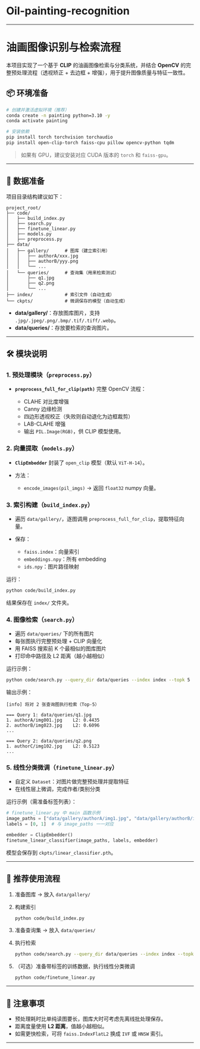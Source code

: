 # Oil-painting-recognition
---

# 油画图像识别与检索流程

本项目实现了一个基于 **CLIP** 的油画图像检索与分类系统，并结合 **OpenCV** 的完整预处理流程（透视矫正 + 去边框 + 增强），用于提升图像质量与特征一致性。

## 📦 环境准备

```bash
# 创建并激活虚拟环境（推荐）
conda create -n painting python=3.10 -y
conda activate painting

# 安装依赖
pip install torch torchvision torchaudio
pip install open-clip-torch faiss-cpu pillow opencv-python tqdm
```

> 如果有 GPU，建议安装对应 CUDA 版本的 `torch` 和 `faiss-gpu`。

---

## 📂 数据准备

项目目录结构建议如下：

```
project_root/
├── code/
│   ├── build_index.py
│   ├── search.py
│   ├── finetune_linear.py
│   ├── models.py
│   ├── preprocess.py
├── data/
│   ├── gallery/      # 图库（建立索引用）
│   │   ├── authorA/xxx.jpg
│   │   ├── authorB/yyy.png
│   │   └── ...
│   └── queries/      # 查询集（用来检索测试）
│       ├── q1.jpg
│       ├── q2.png
│       └── ...
├── index/            # 索引文件（自动生成）
└── ckpts/            # 微调保存的模型（自动生成）
```

* **data/gallery/**：存放图库图片，支持 `.jpg/.jpeg/.png/.bmp/.tif/.tiff/.webp`。
* **data/queries/**：存放要检索的查询图片。

---

## 🛠 模块说明

### 1. 预处理模块（`preprocess.py`）

* **`preprocess_full_for_clip(path)`**
  完整 OpenCV 流程：

  * CLAHE 对比度增强
  * Canny 边缘检测
  * 四边形透视校正（失败则自动退化为边框裁剪）
  * LAB-CLAHE 增强
  * 输出 `PIL.Image(RGB)`，供 CLIP 模型使用。

### 2. 向量提取（`models.py`）

* **`ClipEmbedder`** 封装了 `open_clip` 模型（默认 `ViT-H-14`）。
* 方法：

  * `encode_images(pil_imgs)` → 返回 `float32` numpy 向量。

### 3. 索引构建（`build_index.py`）

* 遍历 `data/gallery/`，逐图调用 `preprocess_full_for_clip`，提取特征向量。
* 保存：

  * `faiss.index`：向量索引
  * `embeddings.npy`：所有 embedding
  * `ids.npy`：图片路径映射

运行：

```bash
python code/build_index.py
```

结果保存在 `index/` 文件夹。

### 4. 图像检索（`search.py`）

* 遍历 `data/queries/` 下的所有图片
* 每张图执行完整预处理 + CLIP 向量化
* 用 FAISS 搜索前 K 个最相似的图库图片
* 打印命中路径及 L2 距离（越小越相似）

运行示例：

```bash
python code/search.py --query_dir data/queries --index index --topk 5
```

输出示例：

```
[info] 将对 2 张查询图执行检索（Top-5）

=== Query 1: data/queries/q1.jpg
1. authorA/img001.jpg    L2: 0.4435
2. authorB/img023.jpg    L2: 0.6096
...

=== Query 2: data/queries/q2.png
1. authorC/img102.jpg    L2: 0.5123
...
```

### 5. 线性分类微调（`finetune_linear.py`）

* 自定义 `Dataset`：对图片做完整预处理并提取特征
* 在线性层上微调，完成作者/类别分类

运行示例（需准备标签列表）：

```python
# finetune_linear.py 中 main 函数示例
image_paths = ["data/gallery/authorA/img1.jpg", "data/gallery/authorB/img2.jpg"]
labels = [0, 1]  # 与 image_paths 一一对应

embedder = ClipEmbedder()
finetune_linear_classifier(image_paths, labels, embedder)
```

模型会保存到 `ckpts/linear_classifier.pth`。

---

## 🚀 推荐使用流程

1. 准备图库 → 放入 `data/gallery/`
2. 构建索引

   ```bash
   python code/build_index.py
   ```
3. 准备查询集 → 放入 `data/queries/`
4. 执行检索

   ```bash
   python code/search.py --query_dir data/queries --index index --topk 5
   ```
5. （可选）准备带标签的训练数据，执行线性分类微调

   ```bash
   python code/finetune_linear.py
   ```

---

## 📌 注意事项

* 预处理耗时比单纯读图要长，图库大时可考虑先离线批处理保存。
* 距离度量使用 **L2 距离**，值越小越相似。
* 如需更快检索，可将 `faiss.IndexFlatL2` 换成 `IVF` 或 `HNSW` 索引。

---